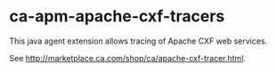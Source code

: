 # ca-apm-apache-cxf-tracers
This java agent extension allows tracing of Apache CXF web services.

See http://marketplace.ca.com/shop/ca/apache-cxf-tracer.html.
